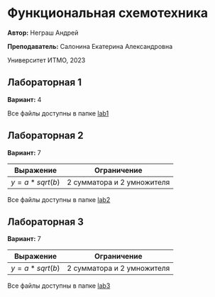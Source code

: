 # Функциональная схемотехника
**Автор:** Неграш Андрей

**Преподаватель:** Салонина Екатерина Александровна

Университет ИТМО, 2023

## Лабораторная 1

**Вариант:** 4

Все файлы доступны в папке [lab1](https://github.com/ANegrash/ITMO-all/tree/master/6%20Functional%20circuitry/lab1)

## Лабораторная 2

**Вариант:** 7

| Выражение     | Ограничение                |
|---------------|----------------------------|
| $y=a*sqrt(b)$ | 2 сумматора и 2 умножителя |

Все файлы доступны в папке [lab2](https://github.com/ANegrash/ITMO-all/tree/master/6%20Functional%20circuitry/lab2)

## Лабораторная 3

**Вариант:** 7

| Выражение     | Ограничение                |
|---------------|----------------------------|
| $y=a*sqrt(b)$ | 2 сумматора и 2 умножителя |

Все файлы доступны в папке [lab3](https://github.com/ANegrash/ITMO-all/tree/master/6%20Functional%20circuitry/lab3)
